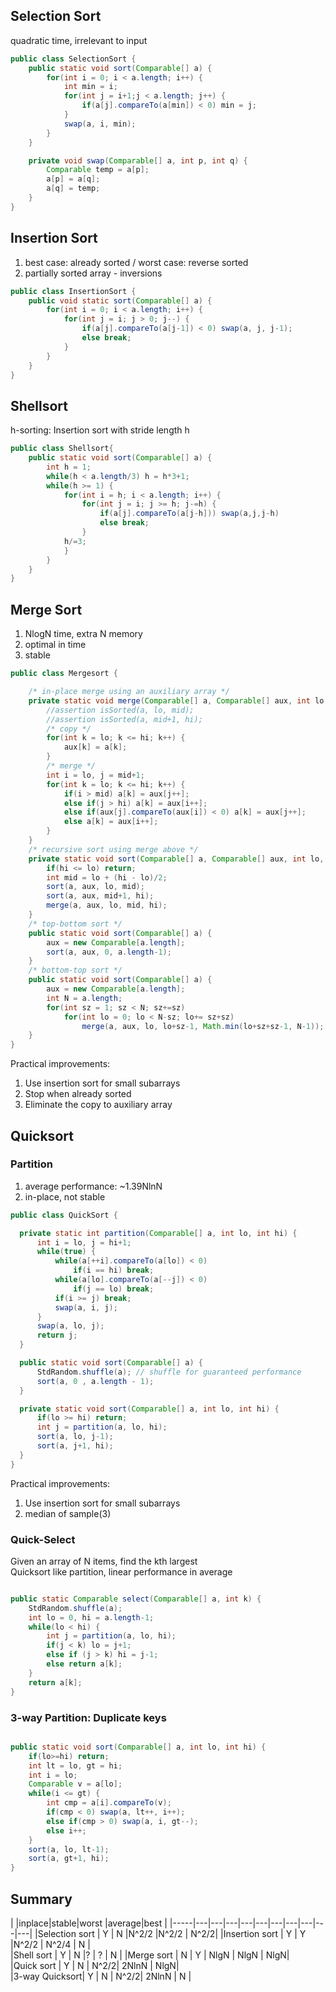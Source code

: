 ## Selection Sort
quadratic time, irrelevant to input
```java
public class SelectionSort {
    public static void sort(Comparable[] a) {
        for(int i = 0; i < a.length; i++) {
            int min = i;
            for(int j = i+1;j < a.length; j++) {
                if(a[j].compareTo(a[min]) < 0) min = j;
            }
            swap(a, i, min);
        }
    }

    private void swap(Comparable[] a, int p, int q) {
        Comparable temp = a[p];
        a[p] = a[q];
        a[q] = temp;
    }
}
```

## Insertion Sort
1. best case: already sorted / worst case: reverse sorted
2. partially sorted array - inversions
```java
public class InsertionSort {
    public void static sort(Comparable[] a) {
        for(int i = 0; i < a.length; i++) {
            for(int j = i; j > 0; j--) {
                if(a[j].compareTo(a[j-1]) < 0) swap(a, j, j-1);
                else break;
            }
        }
    }
}
```

## Shellsort
h-sorting: Insertion sort with stride length h
```java
public class Shellsort{
    public static void sort(Comparable[] a) {
        int h = 1;
        while(h < a.length/3) h = h*3+1;
        while(h >= 1) {
            for(int i = h; i < a.length; i++) {
                for(int j = i; j >= h; j-=h) {
                    if(a[j].compareTo(a[j-h])) swap(a,j,j-h)
                    else break;
                }
            h/=3;
            }
        }
    }
}
```

## Merge Sort
1. NlogN time, extra N memory
2. optimal in time
3. stable
```java
public class Mergesort {

    /* in-place merge using an auxiliary array */
    private static void merge(Comparable[] a, Comparable[] aux, int lo, int mid, int hi) {
        //assertion isSorted(a, lo, mid);
        //assertion isSorted(a, mid+1, hi);
        /* copy */
        for(int k = lo; k <= hi; k++) {
            aux[k] = a[k];
        }
        /* merge */
        int i = lo, j = mid+1;
        for(int k = lo; k <= hi; k++) {
            if(i > mid) a[k] = aux[j++];
            else if(j > hi) a[k] = aux[i++];
            else if(aux[j].compareTo(aux[i]) < 0) a[k] = aux[j++];
            else a[k] = aux[i++];
        }
    }
    /* recursive sort using merge above */
    private static void sort(Comparable[] a, Comparable[] aux, int lo, int hi) {
        if(hi <= lo) return;
        int mid = lo + (hi - lo)/2;
        sort(a, aux, lo, mid);
        sort(a, aux, mid+1, hi);
        merge(a, aux, lo, mid, hi);
    }
    /* top-bottom sort */
    public static void sort(Comparable[] a) {
        aux = new Comparable[a.length];
        sort(a, aux, 0, a.length-1);
    }
    /* bottom-top sort */
    public static void sort(Comparable[] a) {
        aux = new Comparable[a.length];
        int N = a.length;
        for(int sz = 1; sz < N; sz+=sz)
            for(int lo = 0; lo < N-sz; lo+= sz+sz)
                merge(a, aux, lo, lo+sz-1, Math.min(lo+sz+sz-1, N-1));
    }
}
```

Practical improvements:
1. Use insertion sort for small subarrays
2. Stop when already sorted
3. Eliminate the copy to auxiliary array

## Quicksort
### Partition
1. average performance: ~1.39NlnN
2. in-place, not stable

```java
public class QuickSort {

  private static int partition(Comparable[] a, int lo, int hi) {
      int i = lo, j = hi+1;
      while(true) {
          while(a[++i].compareTo(a[lo]) < 0)
              if(i == hi) break;
          while(a[lo].compareTo(a[--j]) < 0)
              if(j == lo) break;
          if(i >= j) break;
          swap(a, i, j);
      }
      swap(a, lo, j);
      return j;
  }

  public static void sort(Comparable[] a) {
      StdRandom.shuffle(a); // shuffle for guaranteed performance
      sort(a, 0 , a.length - 1);
  }

  private static void sort(Comparable[] a, int lo, int hi) {
      if(lo >= hi) return;
      int j = partition(a, lo, hi);
      sort(a, lo, j-1);
      sort(a, j+1, hi);
  }
}

```

Practical improvements:
1. Use insertion sort for small subarrays
2. median of sample(3)

### Quick-Select
  Given an array of N items, find the kth largest  
  Quicksort like partition, linear performance in average  
```java

public static Comparable select(Comparable[] a, int k) {
    StdRandom.shuffle(a);
    int lo = 0, hi = a.length-1;
    while(lo < hi) {
        int j = partition(a, lo, hi);
        if(j < k) lo = j+1;
        else if (j > k) hi = j-1;
        else return a[k];
    }
    return a[k];
}

```

### 3-way Partition: Duplicate keys
```java

public static void sort(Comparable[] a, int lo, int hi) {
    if(lo>=hi) return;
    int lt = lo, gt = hi;
    int i = lo;
    Comparable v = a[lo];
    while(i <= gt) {
        int cmp = a[i].compareTo(v);
        if(cmp < 0) swap(a, lt++, i++);
        else if(cmp > 0) swap(a, i, gt--);
        else i++;
    }
    sort(a, lo, lt-1);
    sort(a, gt+1, hi);
}
```

## Summary

|               |inplace|stable|worst |average|best |
|-----|---|---|---|---|---|---|---|---|---|---|
|Selection sort |   Y   |  N   |N^2/2 |N^2/2   | N^2/2|
|Insertion sort |   Y   |  Y   |N^2/2 | N^2/4  | N    |  
|Shell sort     |   Y   |  N   |?     |  ?     | N    |
|Merge sort     |   N   |  Y   | NlgN | NlgN   |  NlgN|  
|Quick sort     |   Y   |  N   | N^2/2| 2NlnN  |  NlgN|   
|3-way Quicksort|   Y   |  N   | N^2/2| 2NlnN  |  N   |   
